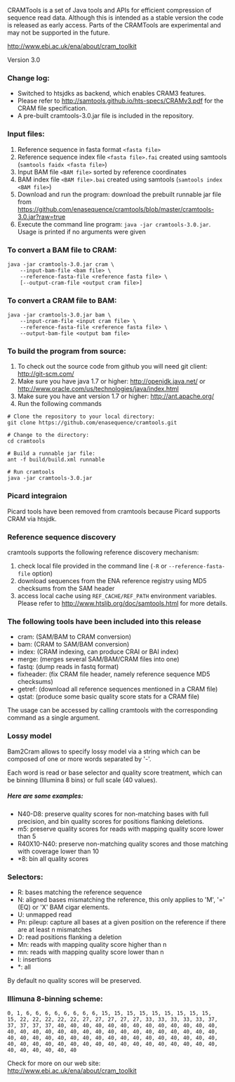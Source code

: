 CRAMTools is a set of Java tools and APIs for efficient compression of sequence
read data. Although this is intended as a stable version the code is released
as early access. Parts of the CRAMTools are experimental and may not be
supported in the future.

http://www.ebi.ac.uk/ena/about/cram_toolkit

Version 3.0

### Change log:

* Switched to htsjdks as backend, which enables CRAM3 features.
* Please refer to http://samtools.github.io/hts-specs/CRAMv3.pdf for the CRAM
  file specification.
* A pre-built cramtools-3.0.jar file is included in the repository.

### Input files:
1. Reference sequence in fasta format `<fasta file>`
1. Reference sequence index file `<fasta file>.fai` created using samtools
   (`samtools faidx <fasta file>`)
1. Input BAM file `<BAM file>` sorted by reference coordinates
1. BAM index file `<BAM file>.bai` created using samtools (`samtools index <BAM
   file>`)
1. Download and run the program: download the prebuilt runnable jar file from
   https://github.com/enasequence/cramtools/blob/master/cramtools-3.0.jar?raw=true
1. Execute the command line program: `java -jar cramtools-3.0.jar`. Usage is
   printed if no arguments were given

### To convert a BAM file to CRAM:

```
java -jar cramtools-3.0.jar cram \
    --input-bam-file <bam file> \
    --reference-fasta-file <reference fasta file> \
    [--output-cram-file <output cram file>]
```

### To convert a CRAM file to BAM:

```
java -jar cramtools-3.0.jar bam \
    --input-cram-file <input cram file> \
    --reference-fasta-file <reference fasta file> \
    --output-bam-file <output bam file>
```

### To build the program from source:
 
1. To check out the source code from github you will need git client:
   http://git-scm.com/
1. Make sure you have java 1.7 or higher: http://openjdk.java.net/ or
   http://www.oracle.com/us/technologies/java/index.html
1. Make sure you have ant version 1.7 or higher: http://ant.apache.org/
1. Run the following commands

```
# Clone the repository to your local directory:
git clone https://github.com/enasequence/cramtools.git

# Change to the directory: 
cd cramtools

# Build a runnable jar file: 
ant -f build/build.xml runnable

# Run cramtools
java -jar cramtools-3.0.jar 
```

### Picard integraion

Picard tools have been removed from cramtools because Picard supports CRAM via
htsjdk.


### Reference sequence discovery

cramtools supports the following reference discovery mechanism: 

1. check local file provided in the command line (`-R` or
   `--reference-fasta-file` option)
2. download sequences from the ENA reference registry using MD5 checksums from
   the SAM header
3. access local cache using `REF_CACHE/REF_PATH` environment variables. Please
   refer to http://www.htslib.org/doc/samtools.html for more details.

### The following tools have been included into this release

* cram: (SAM/BAM to CRAM conversion)
* bam: (CRAM to SAM/BAM conversion)
* index: (CRAM indexing, can produce CRAI or BAI index)
* merge: (merges several SAM/BAM/CRAM files into one)
* fastq: (dump reads in fastq format)
* fixheader: (fix CRAM file header, namely reference sequence MD5 checksums)
* getref: (download all reference sequences mentioned in a CRAM file)
* qstat: (produce some basic quality score stats for a CRAM file) 

The usage can be accessed by calling cramtools with the corresponding command
as a single argument.

### Lossy model

Bam2Cram allows to specify lossy model via a string which can be composed of
one or more words separated by '-'.

Each word is read or base selector and quality score treatment, which can be
binning (Illumina 8 bins) or full scale (40 values).

##### Here are some examples:

* N40-D8: preserve quality scores for non-matching bases with full precision,
  and bin quality scores for positions flanking deletions.
* m5: preserve quality scores for reads with mapping quality score lower than 5
* R40X10-N40: preserve non-matching quality scores and those matching with
  coverage lower than 10
* *8: bin all quality scores

### Selectors:

* R: bases matching the reference sequence
* N: aligned bases mismatching the reference, this only applies to 'M', '=' (EQ) or 'X' BAM cigar elements.
* U: unmapped read
* Pn: pileup: capture all bases at a given position on the reference if there are at least n mismatches
* D: read positions flanking a deletion
* Mn: reads with mapping quality score higher than n
* mn: reads with mapping quality score lower than n
* I: insertions
* *: all

By default no quality scores will be preserved.

### Illimuna 8-binning scheme:

```
0, 1, 6, 6, 6, 6, 6, 6, 6, 6, 15, 15, 15, 15, 15, 15, 15, 15, 15,
15, 22, 22, 22, 22, 22, 27, 27, 27, 27, 27, 33, 33, 33, 33, 33, 37,
37, 37, 37, 37, 40, 40, 40, 40, 40, 40, 40, 40, 40, 40, 40, 40, 40,
40, 40, 40, 40, 40, 40, 40, 40, 40, 40, 40, 40, 40, 40, 40, 40, 40,
40, 40, 40, 40, 40, 40, 40, 40, 40, 40, 40, 40, 40, 40, 40, 40, 40,
40, 40, 40, 40, 40, 40, 40, 40, 40, 40, 40, 40, 40, 40, 40, 40, 40,
40, 40, 40, 40, 40, 40 
```

Check for more on our web site: 
http://www.ebi.ac.uk/ena/about/cram_toolkit
